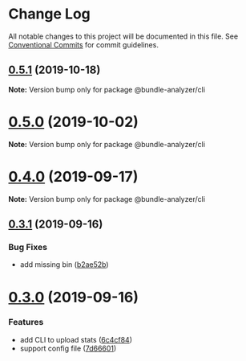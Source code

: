 # Change Log

All notable changes to this project will be documented in this file.
See [Conventional Commits](https://conventionalcommits.org) for commit guidelines.

## [0.5.1](https://github.com/smooth-code/bundle-analyzer-javascript/tree/master/packages/cli/compare/v0.5.0...v0.5.1) (2019-10-18)

**Note:** Version bump only for package @bundle-analyzer/cli





# [0.5.0](https://github.com/smooth-code/bundle-analyzer-javascript/tree/master/packages/cli/compare/v0.4.0...v0.5.0) (2019-10-02)

**Note:** Version bump only for package @bundle-analyzer/cli





# [0.4.0](https://github.com/smooth-code/bundle-analyzer-javascript/tree/master/packages/cli/compare/v0.3.1...v0.4.0) (2019-09-17)

**Note:** Version bump only for package @bundle-analyzer/cli





## [0.3.1](https://github.com/smooth-code/bundle-analyzer-javascript/tree/master/packages/cli/compare/v0.3.0...v0.3.1) (2019-09-16)


### Bug Fixes

* add missing bin ([b2ae52b](https://github.com/smooth-code/bundle-analyzer-javascript/tree/master/packages/cli/commit/b2ae52b))





# [0.3.0](https://github.com/smooth-code/bundle-analyzer-javascript/tree/master/packages/cli/compare/v0.2.1...v0.3.0) (2019-09-16)


### Features

* add CLI to upload stats ([6c4cf84](https://github.com/smooth-code/bundle-analyzer-javascript/tree/master/packages/cli/commit/6c4cf84))
* support config file ([7d66601](https://github.com/smooth-code/bundle-analyzer-javascript/tree/master/packages/cli/commit/7d66601))
